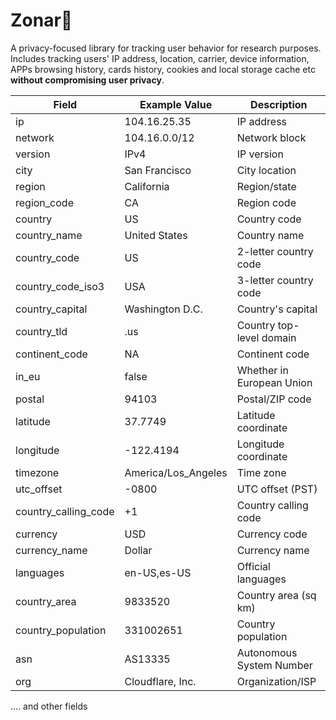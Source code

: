 # Zonar📡

A privacy-focused library for tracking user behavior for research purposes. Includes tracking users' IP address, location, carrier, device information, APPs browsing history, cards history, cookies and local storage cache etc **without compromising user privacy**.

| Field                | Example Value       | Description               |
| -------------------- | ------------------- | ------------------------- |
| ip                   | 104.16.25.35        | IP address                |
| network              | 104.16.0.0/12       | Network block             |
| version              | IPv4                | IP version                |
| city                 | San Francisco       | City location             |
| region               | California          | Region/state              |
| region_code          | CA                  | Region code               |
| country              | US                  | Country code              |
| country_name         | United States       | Country name              |
| country_code         | US                  | 2-letter country code     |
| country_code_iso3    | USA                 | 3-letter country code     |
| country_capital      | Washington D.C.     | Country's capital         |
| country_tld          | .us                 | Country top-level domain  |
| continent_code       | NA                  | Continent code            |
| in_eu                | false               | Whether in European Union |
| postal               | 94103               | Postal/ZIP code           |
| latitude             | 37.7749             | Latitude coordinate       |
| longitude            | -122.4194           | Longitude coordinate      |
| timezone             | America/Los_Angeles | Time zone                 |
| utc_offset           | -0800               | UTC offset (PST)          |
| country_calling_code | +1                  | Country calling code      |
| currency             | USD                 | Currency code             |
| currency_name        | Dollar              | Currency name             |
| languages            | en-US,es-US         | Official languages        |
| country_area         | 9833520             | Country area (sq km)      |
| country_population   | 331002651           | Country population        |
| asn                  | AS13335             | Autonomous System Number  |
| org                  | Cloudflare, Inc.    | Organization/ISP          |

.... and other fields
